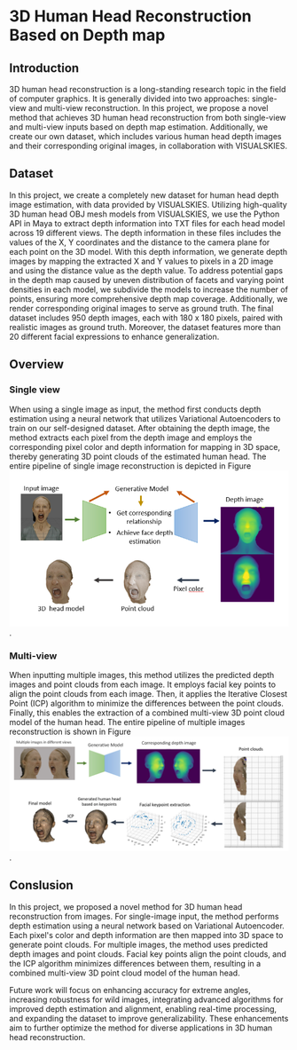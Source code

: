 # 3D Human Head Reconstruction Based on Depth map
## Introduction 
3D human head reconstruction is a long-standing research topic in the field of computer graphics. It is generally divided into two approaches: single-view and multi-view reconstruction. In this project, we propose a novel method that achieves 3D human head reconstruction from both single-view and multi-view inputs based on depth map estimation. Additionally, we create our own dataset, which includes various human head depth images and their corresponding original images, in collaboration with VISUALSKIES.
## Dataset
In this project, we create a completely new dataset for human head depth image estimation, with data provided by VISUALSKIES. Utilizing high-quality 3D human head OBJ mesh models from VISUALSKIES, we use the Python API in Maya to extract depth information into TXT files for each head model across 19 different views. The depth information in these files includes the values of the X, Y coordinates and the distance to the camera plane for each point on the 3D model. With this depth information, we generate depth images by mapping the extracted X and Y values to pixels in a 2D image and using the distance value as the depth value. To address potential gaps in the depth map caused by uneven distribution of facets and varying point densities in each model, we subdivide the models to increase the number of points, ensuring more comprehensive depth map coverage. Additionally, we render corresponding original images to serve as ground truth. The final dataset includes 950 depth images, each with 180 x 180 pixels, paired with realistic images as ground truth. Moreover, the dataset features more than 20 different facial expressions to enhance generalization.
## Overview
### Single view
When using a single image as input, the method first conducts depth estimation using a neural network that utilizes Variational Autoencoders to train on our self-designed dataset. After obtaining the depth image, the method extracts each pixel from the depth image and employs the corresponding pixel color and depth information for mapping in 3D space, thereby generating 3D point clouds of the estimated human head. The entire pipeline of single image reconstruction is depicted in Figure ![single](./sFw.png).
### Multi-view
When inputting multiple images, this method utilizes the predicted depth images and point clouds from each image. It employs facial key points to align the point clouds from each image. Then, it applies the Iterative Closest Point (ICP) algorithm to minimize the differences between the point clouds. Finally, this enables the extraction of a combined multi-view 3D point cloud model of the human head. The entire pipeline of multiple images reconstruction is shown in Figure ![multi](./mFw.png).
## Conslusion
In this project, we proposed a novel method for 3D human head reconstruction from images. For single-image input, the method performs depth estimation using a neural network based on Variational Autoencoder. Each pixel's color and depth information are then mapped into 3D space to generate point clouds. For multiple images, the method uses predicted depth images and point clouds. Facial key points align the point clouds, and the ICP algorithm minimizes differences between them, resulting in a combined multi-view 3D point cloud model of the human head.

Future work will focus on enhancing accuracy for extreme angles, increasing robustness for wild images, integrating advanced algorithms for improved depth estimation and alignment, enabling real-time processing, and expanding the dataset to improve generalizability. These enhancements aim to further optimize the method for diverse applications in 3D human head reconstruction.

